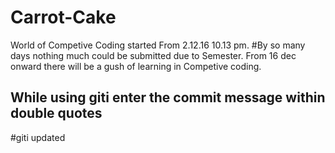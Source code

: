 # Carrot-Cake
World of Competive Coding started From 2.12.16   10.13 pm.
#By so many days nothing much could be submitted due to Semester.
From 16 dec onward there will be a gush of learning in Competive coding.

## While using giti enter the commit message within double quotes
#giti updated
